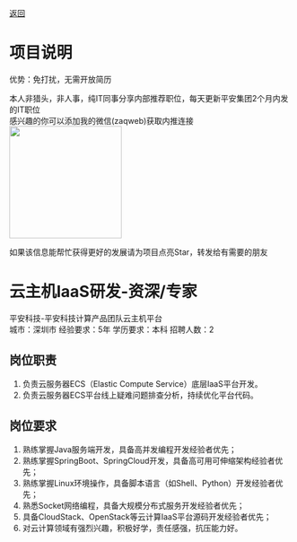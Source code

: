 [返回](../)

# 项目说明

优势：免打扰，无需开放简历

本人非猎头，非人事，纯IT同事分享内部推荐职位，每天更新平安集团2个月内发的IT职位  
感兴趣的你可以添加我的微信(zaqweb)获取内推连接  
<img src="https://github.com/zaqweb/PA-IT-JOBS/blob/master/WechatICode.jpeg"  height="200" width="200">

如果该信息能帮忙获得更好的发展请为项目点亮Star，转发给有需要的朋友

# 云主机IaaS研发-资深/专家
平安科技-平安科技计算产品团队云主机平台  
城市：深圳市 经验要求：5年 学历要求：本科  招聘人数：2

## 岗位职责
1. 负责云服务器ECS（Elastic Compute Service）底层IaaS平台开发。
2. 负责云服务器ECS平台线上疑难问题排查分析，持续优化平台代码。

## 岗位要求
1. 熟练掌握Java服务端开发，具备高并发编程开发经验者优先；
2. 熟练掌握SpringBoot、SpringCloud开发，具备高可用可伸缩架构经验者优先；
3. 熟练掌握Linux环境操作，具备脚本语言（如Shell、Python）开发经验者优先；
4. 熟悉Socket网络编程，具备大规模分布式服务开发经验者优先；
5. 具备CloudStack、OpenStack等云计算IaaS平台源码开发经验者优先；
6. 对云计算领域有强烈兴趣，积极好学，责任感强，抗压能力好。




